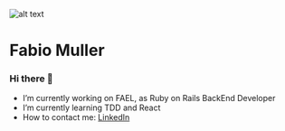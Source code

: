 ![alt text](https://github.com/[fabioml10]/[fabioml10]/blob/[masster]/image.jpg?raw=true)

# Fabio Muller

### Hi there 👋

- I’m currently working on FAEL, as Ruby on Rails BackEnd Developer
- I’m currently learning TDD and React
- How to contact me: [LinkedIn](https://www.linkedin.com/in/fabiomullerdev/)
